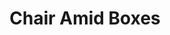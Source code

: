 ---
layout: layouts/post.njk
tags: mixed media
title: Chair Amid Boxes
year: "2019"
featured_image: "/img/chair_and_box.png"
materials: India Ink
description: A study focusing on perspective and experimenting with inks.
dimensions: 19 x 25 inches
---